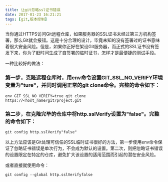 ```yaml
---
title: 让git忽略ssl证书错误
date: 2017-01-23 16:21:21
tags: [git,版本控制]
---
```


当你通过HTTPS访问Git远程仓库，如果服务器的SSL证书未经过第三方机构签署，那么Git就会报错。这是十分合理的设计，毕竟未知的没有签署过的证书意味着很大安全风险。但是，如果你正好在架设Git服务器，而正式的SSL证书没有签发下来，你为了赶时间生成了自签署的临时证书，怎样才是最便捷的测试手段。

<!--more-->

一种比较好的做法：

### 第一步，克隆远程仓库时，用env命令设置GIT_SSL_NO_VERIFY环境变量为"ture"，并同时调用正常的git clone命令。完整的命令如下：
```
env GIT_SSL_NO_VERIFY=true git clone https://<host_name/git/project.git
```

### 第二步，在克隆完毕的仓库中将http.sslVerify设置为"false"。完整的命令如下：
```
git config http.sslVerify"false"
```

以上方法应该是Git处理可信任的SSL临时证书很好的方法，第一步使用env命令保证了忽略证书错误是单次行为，不会成为默认的设置。第二次，则把忽略证书错误的设置限定在特定的仓库，避免扩大该设置的适用范围而引起的潜在安全风险。

或者直接就使用命令：
```
git config --global http.sslVerifyfalse
```

